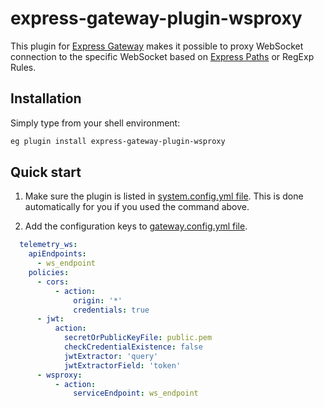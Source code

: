# express-gateway-plugin-wsproxy

This plugin for [Express Gateway](https://express-gateway.io) makes it possible to proxy WebSocket connection to the specific WebSocket based on
[Express Paths](https://expressjs.com/en/guide/routing.html) or RegExp Rules.

## Installation

Simply type from your shell environment:

```bash
eg plugin install express-gateway-plugin-wsproxy
```

## Quick start

1. Make sure the plugin is listed in [system.config.yml file](https://www.express-gateway.io/docs/configuration/system.config.yml/).
   This is done automatically for you if you used the command above.

2. Add the configuration keys to [gateway.config.yml file](https://www.express-gateway.io/docs/configuration/gateway.config.yml/).

```yaml
  telemetry_ws:
    apiEndpoints:
      - ws_endpoint
    policies:
      - cors:
          - action:
              origin: '*'
              credentials: true
      - jwt:
          action:
            secretOrPublicKeyFile: public.pem
            checkCredentialExistence: false
            jwtExtractor: 'query'
            jwtExtractorField: 'token'
      - wsproxy:
          - action:
              serviceEndpoint: ws_endpoint
```
